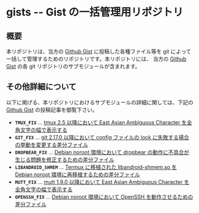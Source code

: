 # gists -- Gist の一括管理用リポジトリ

## 概要

本リポジトリは、当方の [Github Gist][GIST] に投稿した各種ファイル等を git によって一括して管理するためのリポジトリです。本リポジトリには、 当方の [Github Gist][GIST] の各 git リポジトリのサブモジュールが含まれます。

## その他詳細について

以下に掲げる、本リポジトリにおけるサブモジュールの詳細に関しては、下記の [Github Gist][GIST] の投稿記事を御覧下さい。

- **```TMUX_FIX```** … [tmux 2.5 以降において East Asian Ambiguous Character を全角文字の幅で表示する][TMUX]
- **```GIT_FIX```** … [git 2.17.0 以降において config ファイルの lock に失敗する場合の挙動を変更する差分ファイル][GIT_]
- **```DROPBEAR_FIX```** … [Debian noroot 環境において dropbear の動作に不具合が生じる問題を修正するための差分ファイル][DROP]
- **```LIBANDROID_SHMEM```** … [Termux に移植された libandroid-shmem.so を Debian noroot 環境に再移植するための差分ファイル][SHM_]
- **```MUTT_FIX```** … [mutt 1.9.0 以降において East Asian Ambiguous Character を全角文字の幅で表示する][MUTT]
- **```OPENSSH_FIX```** … [Debian noroot 環境において OpenSSH を動作させるための差分ファイル][OSSH]

<!-- 外部リンク一覧 -->

[GIST]:https://gist.github.com/z80oolong/
[TMUX]:https://gist.github.com/z80oolong/e65baf0d590f62fab8f4f7c358cbcc34
[GIT_]:https://gist.github.com/z80oolong/d33892b66257242b347211c944de78c8
[DROP]:https://gist.github.com/z80oolong/3e353bd8f0b44f415880d047b4dad4af
[SHM_]:https://gist.github.com/z80oolong/247dbbb0a7d83a1dea98de2939327432
[MUTT]:https://gist.github.com/z80oolong/606a36ba7d1b456e60b30db17fdc8c54
[OSSH]:https://gist.github.com/z80oolong/20d389ca32ecb16be83360918213524c
